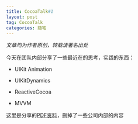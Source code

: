 ```yaml
---
title: CocoaTalk#1
layout: post
tag: CocoaTalk
categories: 随笔
---
```


<em>文章均为作者原创，转载请著名出处</em>


今天在团队内部分享了一些最近在的思考，实践的东西：

- UIKit Animation

- UIKitDynamics

- ReactiveCocoa

- MVVM

这里是分享的[PDF资料](https://github.com/akaDealloc/blog/tree/gh-pages/pdf)，删掉了一些公司内部的内容